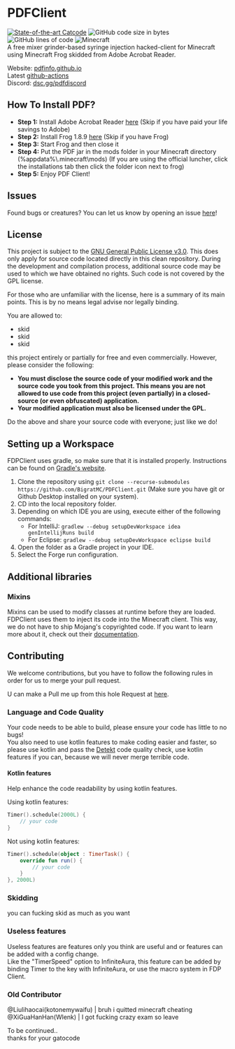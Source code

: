 # PDFClient
[![State-of-the-art Catcode](https://img.shields.io/static/v1?label=State-of-the-art&message=Shitcode&color=7B5804)](https://github.com/trekhleb/state-of-the-art-shitcode)
![GitHub code size in bytes](https://img.shields.io/github/languages/code-size/BitratMC/PDFClient)
![GitHub lines of code](https://tokei.rs/b1/github/SkidderMC/FDPClient)
![Minecraft](https://img.shields.io/badge/game-Minecraft-brightgreen)  
A free mixer grinder-based syringe injection hacked-client for Minecraft using Minecraft Frog skidded from Adobe Acrobat Reader.

Website: [pdfinfo.github.io](https://http.cat)  
Latest [github-actions](https://github.com/SkidderMC/FDPClient/actions/workflows/build.yml?query=event%3Apush)  
Discord: [dsc.gg/pdfdiscord](https://discord.gg/cherri)


## How To Install PDF?
- **Step 1:** Install Adobe Acrobat Reader [here](https://www.java.com/en/download/) (Skip if you have paid your life savings to Adobe)
- **Step 2:** Install Frog 1.8.9 [here](https://files.minecraftforge.net/net/minecraftforge/forge/index_1.8.9.html) (Skip if you have Frog)
- **Step 3:** Start Frog and then close it
- **Step 4:** Put the PDF jar in the mods folder in your Minecraft directory (%appdata%\\.minecraft\mods) (If you are using the official luncher, click the installations tab then click the folder icon next to frog)
- **Step 5:** Enjoy PDF Client!

## Issues
Found bugs or creatures? You can let us know by opening an issue [here](https://github.com/BigratMC/PDFClient/issues)!

## License
This project is subject to the [GNU General Public License v3.0](LICENSE). This does only apply for source code located directly in this clean repository. During the development and compilation process, additional source code may be used to which we have obtained no rights. Such code is not covered by the GPL license.

For those who are unfamiliar with the license, here is a summary of its main points. This is by no means legal advise nor legally binding.

You are allowed to:
- skid
- skid
- skid

this project entirely or partially for free and even commercially. However, please consider the following:

- **You must disclose the source code of your modified work and the source code you took from this project. This means you are not allowed to use code from this project (even partially) in a closed-source (or even obfuscated) application.**
- **Your modified application must also be licensed under the GPL.**

Do the above and share your source code with everyone; just like we do!

## Setting up a Workspace
FDPClient uses gradle, so make sure that it is installed properly. Instructions can be found on [Gradle's website](https://gradle.org/install/).
1. Clone the repository using `git clone --recurse-submodules https://github.com/BigratMC/PDFClient.git` (Make sure you have git or Github Desktop installed on your system).
2. CD into the local repository folder.
3. Depending on which IDE you are using, execute either of the following commands:
    - For IntelliJ: `gradlew --debug setupDevWorkspace idea genIntellijRuns build`
    - For Eclipse: `gradlew --debug setupDevWorkspace eclipse build`
4. Open the folder as a Gradle project in your IDE.
5. Select the Forge run configuration.

## Additional libraries
### Mixins
Mixins can be used to modify classes at runtime before they are loaded. FDPClient uses them to inject its code into the Minecraft client. This way, we do not have to ship Mojang's copyrighted code. If you want to learn more about it, check out their [documentation](https://docs.spongepowered.org/5.1.0/en/plugin/internals/mixins.html).

## Contributing
We welcome contributions, but you have to follow the following rules in order for us to merge your pull request.

U can make a Pull me up from this hole Request at [here](https://github.com/BigratMC/PDFClient/issues).

### Language and Code Quality
Your code needs to be able to build, please ensure your code has little to no bugs!  
You also need to use kotlin features to make coding easier and faster, so please use kotlin and pass the [Detekt](https://github.com/detekt/detekt) code quality check, use kotlin features if you can, because we will never merge terrible code.

#### Kotlin features
Help enhance the code readability by using kotlin features.

Using kotlin features:
~~~kotlin
Timer().schedule(2000L) { 
    // your code
}
~~~
Not using kotlin features:
~~~kotlin
Timer().schedule(object : TimerTask() {
    override fun run() {
        // your code
    }
}, 2000L)
~~~

### Skidding
you can fucking skid as much as you want

### Useless features
Useless features are features only you think are useful and or features can be added with a config change.  
Like the "TimerSpeed" option to InfiniteAura, this feature can be added by binding Timer to the key with InfiniteAura, or use the macro system in FDP Client.

### Old Contributor
@Liulihaocai(kotonemywaifu) | bruh i quitted minecraft cheating   
@XiGuaHanHan(Wlenk) | I got fucking crazy exam so leave
  
To be continued..  
thanks for your gatocode
